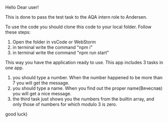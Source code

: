 Hello Dear user!

This is done to pass the test task to the AQA intern role to Andersen.

To use the code you should clone this code to your local folder.
Follow these steps:

1. Open the folder in vsCode or WebStorm
2. in terminal write the command "npm i"
3. in terminal write the command "npm run start"

This way you have the application ready to use. 
This app includes 3 tasks in one app. 
1. you should type a number. When the number happened to be more than 7 you will get the message.
2. you should type a name. When you find out the proper name(Вячеслав) you will get a nice message.
3. the third task just shows you the numbers from the builtin array, and only those of numbers for which modulo 3 is zero.

good luck)